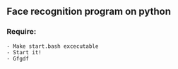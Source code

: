 ## Face recognition program on python 
### Require:
    - Make start.bash excecutable 
    - Start it!
    - Gfgdf


